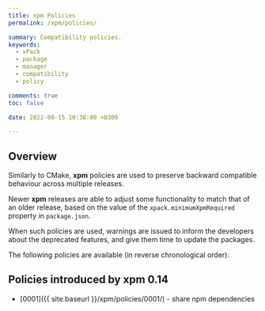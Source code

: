```yaml
---
title: xpm Policies
permalink: /xpm/policies/

summary: Compatibility policies.
keywords:
  - xPack
  - package
  - manager
  - compatibility
  - policy

comments: true
toc: false

date: 2022-08-15 10:38:00 +0300

---
```


## Overview

Similarly to CMake, **xpm** policies are used to preserve backward compatible
behaviour across multiple releases.

Newer **xpm** releases are able to adjust some
functionality to match that of an older release, based on the
value of the `xpack.minimumXpmRequired` property in `package.json`.

When such policies are used, warnings are issued to inform the
developers about the deprecated features, and give them time to update
the packages.

The following policies are available (in reverse chronological order):

## Policies introduced by xpm 0.14

- [0001]({{ site.baseurl }}/xpm/policies/0001/) -
  share npm dependencies
